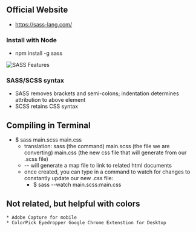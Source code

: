 ## Official Website
* https://sass-lang.com/

### Install with Node
* npm install -g sass

![SASS Features](/readMeImages/Features)

### SASS/SCSS syntax
* SASS removes brackets and semi-colons; indentation determines attribution to above element
* SCSS retains CSS syntax

## Compiling in Terminal
* $ sass main.scss main.css
    * translation: sass (the command) main.scss (the file we are converting) main.css (the new css file that will generate from our .scss file)
    * -- will generate a map file to link to related html documents
    * once created, you can type in a command to watch for changes to constantly update our new .css file:
        *  $ sass --watch main.scss:main.css

## Not related, but helpful with colors
    * Adobe Capture for mobile
    * ColorPick Eyedropper Google Chrome Extenstion for Desktop